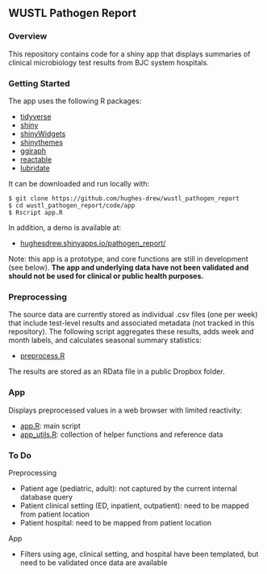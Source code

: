 ## WUSTL Pathogen Report

### Overview
This repository contains code for a shiny app that displays summaries of clinical microbiology test results from BJC system hospitals.

### Getting Started
The app uses the following R packages:

- [tidyverse](https://github.com/tidyverse/tidyverse)
- [shiny](https://github.com/rstudio/shiny)
- [shinyWidgets](https://github.com/dreamRs/shinyWidgets)
- [shinythemes](https://github.com/rstudio/shinythemes)
- [ggiraph](https://github.com/davidgohel/ggiraph)
- [reactable](https://github.com/glin/reactable)
- [lubridate](https://github.com/tidyverse/lubridate)

It can be downloaded and run locally with:

```
$ git clone https://github.com/hughes-drew/wustl_pathogen_report
$ cd wustl_pathogen_report/code/app
$ Rscript app.R
```

In addition, a demo is available at:

- [hughesdrew.shinyapps.io/pathogen_report/](https://hughesdrew.shinyapps.io/pathogen_report/)

Note: this app is a prototype, and core functions are still in development (see below). **The app and underlying data have not been validated and should not be used for clinical or public health purposes.**

### Preprocessing
The source data are currently stored as individual .csv files (one per week) that include test-level results and associated metadata (not tracked in this repository). The following script aggregates these results, adds week and month labels, and calculates seasonal summary statistics:

- [preprocess.R](code/preprocess/preprocess.R)

The results are stored as an RData file in a public Dropbox folder.

### App

Displays preprocessed values in a web browser with limited reactivity:

- [app.R](code/app/app.R): main script
- [app_utils.R](code/app/app_utils.R): collection of helper functions and reference data

### To Do

Preprocessing
- Patient age (pediatric, adult): not captured by the current internal database query
- Patient clinical setting (ED, inpatient, outpatient): need to be mapped from patient location
- Patient hospital: need to be mapped from patient location

App
- Filters using age, clinical setting, and hospital have been templated, but need to be validated once data are available
